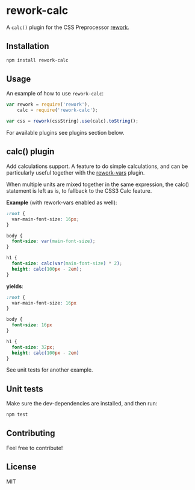 rework-calc
===================

A `calc()` plugin for the CSS Preprocessor [rework](https://github.com/visionmedia/rework).

## Installation

```bash
npm install rework-calc
```

## Usage

An example of how to use `rework-calc`:

```javascript
var rework = require('rework'),
    calc = require('rework-calc');

var css = rework(cssString).use(calc).toString();
```

For available plugins see plugins section below.

## calc() plugin

Add calculations support. A feature to do simple calculations, and can be
particularly useful together with the [rework-vars](https://npmjs.org/package/rework-vars) plugin.

When multiple units are mixed together in the same expression, the calc() statement
is left as is, to fallback to the CSS3 Calc feature.

**Example** (with rework-vars enabled as well):

```css
:root {
  var-main-font-size: 16px;
}

body {
  font-size: var(main-font-size);
}

h1 {
  font-size: calc(var(main-font-size) * 2);
  height: calc(100px - 2em);
}
```

**yields**:

```css
:root {
  var-main-font-size: 16px
}

body {
  font-size: 16px
}

h1 {
  font-size: 32px;
  height: calc(100px - 2em)
}
```

See unit tests for another example.

## Unit tests

Make sure the dev-dependencies are installed, and then run:

```bash
npm test
```

## Contributing

Feel free to contribute!

## License

MIT
